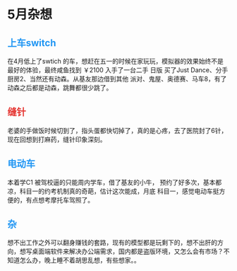 # 5月杂想

## <font style="color: #2196F3;">上车switch</font>
在4月低上了swtich 的车，想赶在五一的时候在家玩玩，模拟器的效果始终不是最好的体验，最终咸鱼找到 ￥2100 入手了一台二手 日版 买了Just Dance、分手厨房2、当然还有动森。从基友那边借到其他 派对、鬼屋、奥德赛、马车8，有了动森之后都是动森，跳舞都很少跳了。
    
## <font style="color: #E53935;">缝针</font>  
老婆的手做饭时候切到了，指头蛋都快切掉了，真的是心疼，去了医院封了6针，现在回想到打麻药，缝针印象深刻。

## <font style="color: #2196F3;">电动车</font>
本着学C1 被驾校逼的只能周内学车，借了基友的小牛， 预约了好多次，基本都凉，科目一的约考机制真的奇葩，估计这次能成，月底 科目一，感觉电动车挺方便的，有点想考摩托车驾照了。

## <font style="color: #2196F3;">杂</font>
想不出工作之外可以翻身赚钱的套路，现有的模型都是玩剩下的，想不出肝的方向，想写桌面端软件来解决办公端需求，国内都是盗版环境，又怎么会有市场？不知道怎么办，晚上睡不着胡思乱想，有些想家。。

